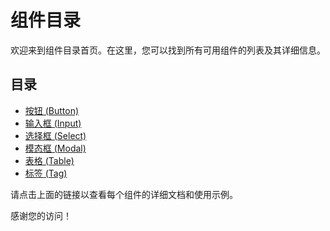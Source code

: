 # 组件目录

欢迎来到组件目录首页。在这里，您可以找到所有可用组件的列表及其详细信息。

## 目录

- [按钮 (Button)](./button.md)
- [输入框 (Input)](./input.md)
- [选择框 (Select)](./select.md)
- [模态框 (Modal)](./modal.md)
- [表格 (Table)](./table.md)
- [标签 (Tag)](./tag.md)

请点击上面的链接以查看每个组件的详细文档和使用示例。

感谢您的访问！
